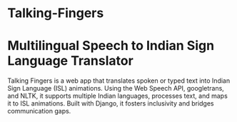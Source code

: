 # Talking-Fingers

Multilingual Speech to Indian Sign Language Translator
=======
Talking Fingers is a web app that translates spoken or typed text into Indian Sign Language (ISL) animations. Using the Web Speech API, googletrans, and NLTK, it supports multiple Indian languages, processes text, and maps it to ISL animations. Built with Django, it fosters inclusivity and bridges communication gaps.
